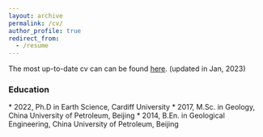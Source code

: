 ```yaml
---
layout: archive
permalink: /cv/
author_profile: true
redirect_from:
  - /resume
---
```


The most up-to-date cv can can be found [here](/files/2023-1-Dr.Zhibin_Lei_CV.pdf). (updated in Jan, 2023)

<h3>Education</h3>
* 2022, Ph.D in Earth Science, Cardiff University
* 2017, M.Sc. in Geology, China University of Petroleum, Beijing
* 2014, B.En. in Geological Engineering, China University of Petroleum, Beijing

<br>
<html>
<body>
<script type='text/javascript' id='clustrmaps' src='//cdn.clustrmaps.com/map_v2.js?cl=0e1633&w=300&t=tt&d=OYnPySuE42fvvKHQhSTG-mzMlU4Fg8qrx4NFW_1I9go&co=ffffff&ct=cdd4d9&cmo=3acc3a&cmn=ff5353'></script>
</body>
</html>

